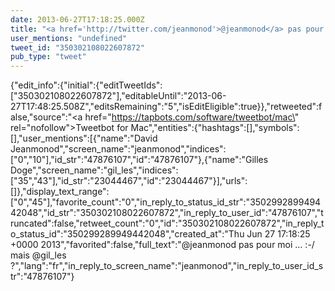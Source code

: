 ```yaml
---
date: 2013-06-27T17:18:25.000Z
title: "<a href='http://twitter.com/jeanmonod'>@jeanmonod</a> pas pour moi … :-/ mais <a href='http://twitter.com/gil_les'>@gil_les</a> ?″"
user_mentions: "undefined"
tweet_id: "350302108022607872"
pub_type: "tweet"
---
```

{"edit_info":{"initial":{"editTweetIds":["350302108022607872"],"editableUntil":"2013-06-27T17:48:25.508Z","editsRemaining":"5","isEditEligible":true}},"retweeted":false,"source":"<a href=\"https://tapbots.com/software/tweetbot/mac\" rel=\"nofollow\">Tweetbot for Mac</a>","entities":{"hashtags":[],"symbols":[],"user_mentions":[{"name":"David Jeanmonod","screen_name":"jeanmonod","indices":["0","10"],"id_str":"47876107","id":"47876107"},{"name":"Gilles Doge","screen_name":"gil_les","indices":["35","43"],"id_str":"23044467","id":"23044467"}],"urls":[]},"display_text_range":["0","45"],"favorite_count":"0","in_reply_to_status_id_str":"350299289949442048","id_str":"350302108022607872","in_reply_to_user_id":"47876107","truncated":false,"retweet_count":"0","id":"350302108022607872","in_reply_to_status_id":"350299289949442048","created_at":"Thu Jun 27 17:18:25 +0000 2013","favorited":false,"full_text":"@jeanmonod pas pour moi … :-/ mais @gil_les ?","lang":"fr","in_reply_to_screen_name":"jeanmonod","in_reply_to_user_id_str":"47876107"}
